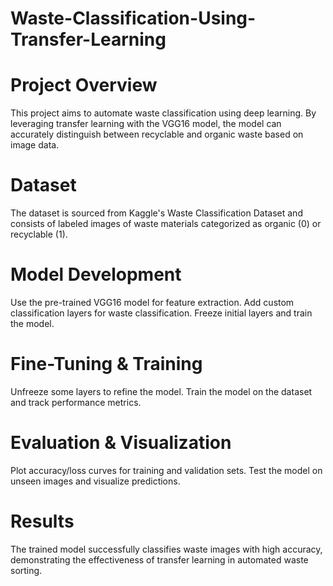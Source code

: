 # Waste-Classification-Using-Transfer-Learning

# Project Overview
This project aims to automate waste classification using deep learning. By leveraging transfer learning with the VGG16 model, the model can accurately distinguish between recyclable and organic waste based on image data.

# Dataset
The dataset is sourced from Kaggle's Waste Classification Dataset and consists of labeled images of waste materials categorized as organic (0) or recyclable (1).

# Model Development
Use the pre-trained VGG16 model for feature extraction.
Add custom classification layers for waste classification.
Freeze initial layers and train the model.

# Fine-Tuning & Training
Unfreeze some layers to refine the model.
Train the model on the dataset and track performance metrics.

# Evaluation & Visualization
Plot accuracy/loss curves for training and validation sets.
Test the model on unseen images and visualize predictions.

# Results
The trained model successfully classifies waste images with high accuracy, demonstrating the effectiveness of transfer learning in automated waste sorting.
